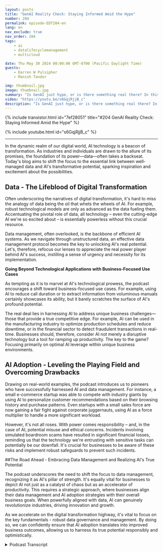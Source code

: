 ```yaml
---
layout: posts
title: "GenAI Reality Check: Staying Informed Amid the Hype"
number: 204
permalink: episode-EDT204-en
lang: en
nav_exclude: true
nav_order: 204
tags:
    - ai
    - datalifecyclemanagement
    - multicloud

date: Thu May 30 2024 00:00:00 GMT-0700 (Pacific Daylight Time)
guests:
    - Darren W Pulsipher
    - Manish Tandor

img: thumbnail.jpg
image: thumbnail.jpg
summary: "Is GenAI just hype, or is there something real there? In this episode, Darren sits down with Manish Tandon, CEO of Zensar Technologies, to uncover the truth behind the GenAI buzz. Manish shares his insights on how he and his company are handling the wave of GenAI hype, distinguishing between what's real and what's not, and strategically preparing to navigate the GenAI explosion. Tune in to learn how industry leaders are approaching this transformative technology and what you can do to stay informed and avoid getting duped."
video: "https://youtu.be/s6GqjRjjB_c"
description: "Is GenAI just hype, or is there something real there? In this episode, Darren sits down with Manish Tandon, CEO of Zensar Technologies, to uncover the truth behind the GenAI buzz. Manish shares his insights on how he and his company are handling the wave of GenAI hype, distinguishing between what's real and what's not, and strategically preparing to navigate the GenAI explosion. Tune in to learn how industry leaders are approaching this transformative technology and what you can do to stay informed and avoid getting duped."
---
```


<div>
{% include transistor.html id="7ef28051" title="#204 GenAI Reality Check: Staying Informed Amid the Hype" %}

{% include youtube.html id="s6GqjRjjB_c" %}
</div>

---

In the dynamic realm of our digital world, AI technology is a beacon of transformation. As industries and individuals are drawn to the allure of its promises, the foundation of its power—data—often takes a backseat. Today's blog aims to shift the focus to the essential link between well-managed data and AI's transformative potential, sparking inspiration and excitement about the possibilities.

## Data - The Lifeblood of Digital Transformation

Often underscoring the narratives of digital transformation, it's hard to miss the analogy of data being the oil that whets the wheels of AI. For example, robust technological models are only as advanced as the data fueling them. Accentuating the pivotal role of data, all technology – even the cutting-edge AI we're so excited about – is essentially powerless without this crucial resource.

Data management, often overlooked, is the backbone of efficient AI systems. As we navigate through unstructured data, an effective data management protocol becomes the key to unlocking AI's real potential. Let's, therefore, refocus our lenses to appreciate the real power player behind AI's success, instilling a sense of urgency and necessity for its implementation.

**Going Beyond Technological Applications with Business-Focused Use Cases**

As tempting as it is to marvel at AI's technological prowess, the podcast encourages a shift toward business-focused use cases. For example, using AI to reduce call duration or to extract information from voluminous manuals certainly showcases its ability, but it barely scratches the surface of AI's profound potential. 

The real deal lies in harnessing AI to address unique business challenges—those that provide a true competitive edge. For example, AI can be used in the manufacturing industry to optimize production schedules and reduce downtime, or in the financial sector to detect fraudulent transactions in real-time. Businesses should, therefore, consider AI not merely a disruptive technology but a tool for ramping up productivity. The key to the game? Focusing primarily on optimal AI leverage within unique business environments.

## AI Adoption - Leveling the Playing Field and Overcoming Drawbacks

Drawing on real-world examples, the podcast introduces us to pioneers who have successfully harnessed AI and data management. For instance, a small e-commerce startup was able to compete with industry giants by using AI to personalize customer recommendations based on their browsing history and purchase patterns. Even startups with a small sales force are now gaining a fair fight against corporate juggernauts, using AI as a force multiplier to handle a more significant workload.

However, it's not all roses. With power comes responsibility – and, in the case of AI, potential misuse and ethical concerns. Incidents involving simulated boardroom scams have resulted in significant financial losses, reminding us that the technology we're entrusting with sensitive tasks can potentially be our downfall. It's crucial for businesses to be aware of these risks and implement robust safeguards to prevent such incidents.

##The Road Ahead - Embracing Data Management and Realizing AI's True Potential

The podcast underscores the need to shift the focus to data management, recognizing it as AI's pillar of strength. It's equally vital for businesses to depict AI not just as a catalyst of chaos but as an accelerator of productivity. This requires a strategic approach, where businesses align their data management and AI adoption strategies with their overall business goals. When powerfully aligned with data, AI can genuinely revolutionize industries, driving innovation and growth. 

As we accelerate on the digital transformation highway, it's vital to focus on the key fundamentals - robust data governance and management. By doing so, we can confidently ensure that AI adoption translates into improved business outcomes, allowing us to harness its true potential responsibly and optimistically.



<details>
<summary> Podcast Transcript </summary>

<p></p>

</details>
